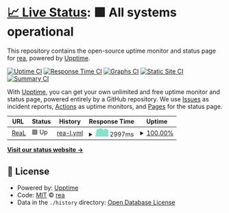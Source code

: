 # [📈 Live Status](https://upptime.rea.ink): <!--live status--> **🟩 All systems operational**

This repository contains the open-source uptime monitor and status page for [rea](https://upptime.rea.ink), powered by [Upptime](https://github.com/upptime/upptime).

[![Uptime CI](https://github.com/rea/upptime/workflows/Uptime%20CI/badge.svg)](https://github.com/rea/upptime/actions?query=workflow%3A%22Uptime+CI%22)
[![Response Time CI](https://github.com/rea/upptime/workflows/Response%20Time%20CI/badge.svg)](https://github.com/rea/upptime/actions?query=workflow%3A%22Response+Time+CI%22)
[![Graphs CI](https://github.com/rea/upptime/workflows/Graphs%20CI/badge.svg)](https://github.com/rea/upptime/actions?query=workflow%3A%22Graphs+CI%22)
[![Static Site CI](https://github.com/rea/upptime/workflows/Static%20Site%20CI/badge.svg)](https://github.com/rea/upptime/actions?query=workflow%3A%22Static+Site+CI%22)
[![Summary CI](https://github.com/rea/upptime/workflows/Summary%20CI/badge.svg)](https://github.com/rea/upptime/actions?query=workflow%3A%22Summary+CI%22)

With [Upptime](https://upptime.js.org), you can get your own unlimited and free uptime monitor and status page, powered entirely by a GitHub repository. We use [Issues](https://github.com/rea/upptime/issues) as incident reports, [Actions](https://github.com/rea/upptime/actions) as uptime monitors, and [Pages](https://upptime.rea.ink) for the status page.

<!--start: status pages-->
<!-- This summary is generated by Upptime (https://github.com/upptime/upptime) -->
<!-- Do not edit this manually, your changes will be overwritten -->
<!-- prettier-ignore -->
| URL | Status | History | Response Time | Uptime |
| --- | ------ | ------- | ------------- | ------ |
| <img alt="" src="https://icons.duckduckgo.com/ip3/www.rea.ink.ico" height="13"> [ReaL](https://www.rea.ink) | 🟩 Up | [rea-l.yml](https://github.com/reaink/upptime.rea.ink/commits/HEAD/history/rea-l.yml) | <details><summary><img alt="Response time graph" src="./graphs/rea-l/response-time-week.png" height="20"> 2997ms</summary><br><a href="https://upptime.rea.ink/history/rea-l"><img alt="Response time 2593" src="https://img.shields.io/endpoint?url=https%3A%2F%2Fraw.githubusercontent.com%2Freaink%2Fupptime.rea.ink%2FHEAD%2Fapi%2Frea-l%2Fresponse-time.json"></a><br><a href="https://upptime.rea.ink/history/rea-l"><img alt="24-hour response time 2633" src="https://img.shields.io/endpoint?url=https%3A%2F%2Fraw.githubusercontent.com%2Freaink%2Fupptime.rea.ink%2FHEAD%2Fapi%2Frea-l%2Fresponse-time-day.json"></a><br><a href="https://upptime.rea.ink/history/rea-l"><img alt="7-day response time 2997" src="https://img.shields.io/endpoint?url=https%3A%2F%2Fraw.githubusercontent.com%2Freaink%2Fupptime.rea.ink%2FHEAD%2Fapi%2Frea-l%2Fresponse-time-week.json"></a><br><a href="https://upptime.rea.ink/history/rea-l"><img alt="30-day response time 2986" src="https://img.shields.io/endpoint?url=https%3A%2F%2Fraw.githubusercontent.com%2Freaink%2Fupptime.rea.ink%2FHEAD%2Fapi%2Frea-l%2Fresponse-time-month.json"></a><br><a href="https://upptime.rea.ink/history/rea-l"><img alt="1-year response time 2649" src="https://img.shields.io/endpoint?url=https%3A%2F%2Fraw.githubusercontent.com%2Freaink%2Fupptime.rea.ink%2FHEAD%2Fapi%2Frea-l%2Fresponse-time-year.json"></a></details> | <details><summary><a href="https://upptime.rea.ink/history/rea-l">100.00%</a></summary><a href="https://upptime.rea.ink/history/rea-l"><img alt="All-time uptime 99.89%" src="https://img.shields.io/endpoint?url=https%3A%2F%2Fraw.githubusercontent.com%2Freaink%2Fupptime.rea.ink%2FHEAD%2Fapi%2Frea-l%2Fuptime.json"></a><br><a href="https://upptime.rea.ink/history/rea-l"><img alt="24-hour uptime 100.00%" src="https://img.shields.io/endpoint?url=https%3A%2F%2Fraw.githubusercontent.com%2Freaink%2Fupptime.rea.ink%2FHEAD%2Fapi%2Frea-l%2Fuptime-day.json"></a><br><a href="https://upptime.rea.ink/history/rea-l"><img alt="7-day uptime 100.00%" src="https://img.shields.io/endpoint?url=https%3A%2F%2Fraw.githubusercontent.com%2Freaink%2Fupptime.rea.ink%2FHEAD%2Fapi%2Frea-l%2Fuptime-week.json"></a><br><a href="https://upptime.rea.ink/history/rea-l"><img alt="30-day uptime 100.00%" src="https://img.shields.io/endpoint?url=https%3A%2F%2Fraw.githubusercontent.com%2Freaink%2Fupptime.rea.ink%2FHEAD%2Fapi%2Frea-l%2Fuptime-month.json"></a><br><a href="https://upptime.rea.ink/history/rea-l"><img alt="1-year uptime 100.00%" src="https://img.shields.io/endpoint?url=https%3A%2F%2Fraw.githubusercontent.com%2Freaink%2Fupptime.rea.ink%2FHEAD%2Fapi%2Frea-l%2Fuptime-year.json"></a></details>

<!--end: status pages-->

[**Visit our status website →**](https://upptime.rea.ink)

## 📄 License

- Powered by: [Upptime](https://github.com/upptime/upptime)
- Code: [MIT](./LICENSE) © [rea](https://upptime.rea.ink)
- Data in the `./history` directory: [Open Database License](https://opendatacommons.org/licenses/odbl/1-0/)
